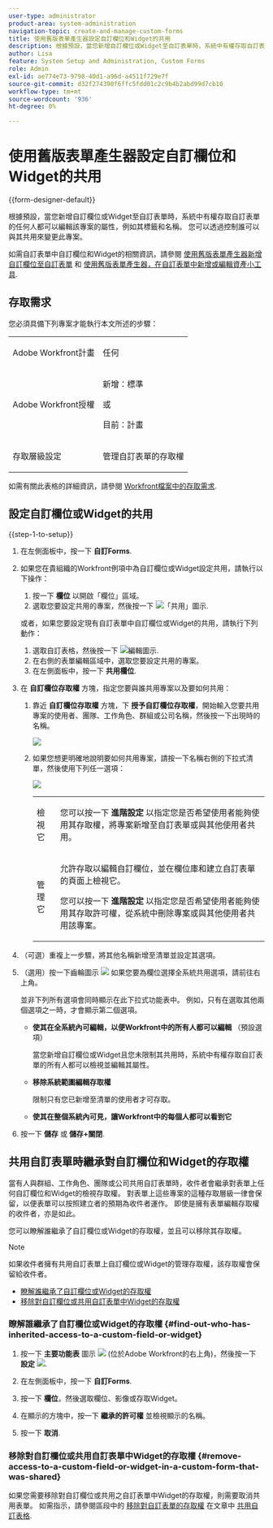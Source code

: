 ```yaml
---
user-type: administrator
product-area: system-administration
navigation-topic: create-and-manage-custom-forms
title: 使用舊版表單產生器設定自訂欄位和Widget的共用
description: 根據預設，當您新增自訂欄位或Widget至自訂表單時，系統中有權存取自訂表單的任何人都可以編輯該專案的屬性，例如其標籤和名稱。 您可以透過控制誰可以與其共用來變更此專案。
author: Lisa
feature: System Setup and Administration, Custom Forms
role: Admin
exl-id: ae774e73-9798-40d1-a96d-a4511f729e7f
source-git-commit: d32f274390f6ffc5fdd01c2c9b4b2abd99d7cb10
workflow-type: tm+mt
source-wordcount: '936'
ht-degree: 0%

---
```


# 使用舊版表單產生器設定自訂欄位和Widget的共用

{{form-designer-default}}

根據預設，當您新增自訂欄位或Widget至自訂表單時，系統中有權存取自訂表單的任何人都可以編輯該專案的屬性，例如其標籤和名稱。 您可以透過控制誰可以與其共用來變更此專案。

如需自訂表單中自訂欄位和Widget的相關資訊，請參閱 [使用舊版表單產生器新增自訂欄位至自訂表單](../../../administration-and-setup/customize-workfront/create-manage-custom-forms/add-a-custom-field-to-a-custom-form.md) 和 [使用舊版表單產生器，在自訂表單中新增或編輯資產小工具](../../../administration-and-setup/customize-workfront/create-manage-custom-forms/add-widget-or-edit-its-properties-in-a-custom-form.md).

## 存取需求

您必須具備下列專案才能執行本文所述的步驟：

<table style="table-layout:auto"> 
 <col> 
 <col> 
 <tbody> 
  <tr data-mc-conditions=""> 
   <td role="rowheader"> <p>Adobe Workfront計畫</p> </td> 
   <td>任何</td> 
  </tr> 
  <tr> 
   <td role="rowheader">Adobe Workfront授權</td> 
   <td>
   <p>新增：標準</p>
   <p>或</p>
   <p>目前：計畫</p></td>
  </tr> 
  <tr data-mc-conditions=""> 
   <td role="rowheader">存取層級設定</td> 
   <td> <p>管理自訂表單的存取權</p> </td> 
  </tr> 
 </tbody> 
</table>

如需有關此表格的詳細資訊，請參閱 [Workfront檔案中的存取需求](/help/quicksilver/administration-and-setup/add-users/access-levels-and-object-permissions/access-level-requirements-in-documentation.md).

## 設定自訂欄位或Widget的共用

{{step-1-to-setup}}

1. 在左側面板中，按一下 **自訂Forms**.
1. 如果您在貴組織的Workfront例項中為自訂欄位或Widget設定共用，請執行以下操作：

   1. 按一下 **欄位** 以開啟「欄位」區域。
   1. 選取您要設定共用的專案，然後按一下 ![「共用」圖示](assets/share-icon.png).

   或者，如果您要設定現有自訂表單中自訂欄位或Widget的共用，請執行下列動作：

   1. 選取自訂表格，然後按一下 ![編輯圖示](assets/edit-icon.png).
   1. 在右側的表單編輯區域中，選取您要設定共用的專案。
   1. 在左側面板中，按一下 **共用欄位**.

1. 在 **自訂欄位存取權** 方塊，指定您要與誰共用專案以及要如何共用：

   1. 靠近 **自訂欄位存取權** 方塊，下 **授予自訂欄位存取權**，開始輸入您要共用專案的使用者、團隊、工作角色、群組或公司名稱，然後按一下出現時的名稱。

      ![](assets/share-field-give-access-to.jpg)

   1. 如果您想更明確地說明要如何共用專案，請按一下名稱右側的下拉式清單，然後使用下列任一選項：

      ![](assets/share-field-view-mng-options.jpg)

      <table style="table-layout:auto"> 
       <col> 
       <col> 
       <tbody> 
        <tr> 
         <td role="rowheader">檢視它</td> 
         <td> <p>您可以按一下 <strong>進階設定</strong> 以指定您是否希望使用者能夠使用其存取權，將專案新增至自訂表單或與其他使用者共用。</p> </td> 
        </tr> 
        <tr> 
         <td role="rowheader">管理它</td> 
         <td> <p>允許存取以編輯自訂欄位，並在欄位庫和建立自訂表單的頁面上檢視它。</p> <p>您可以按一下 <strong>進階設定</strong> 以指定您是否希望使用者能夠使用其存取許可權，從系統中刪除專案或與其他使用者共用該專案。</p> </td> 
        </tr> 
       </tbody> 
      </table>

1. （可選）重複上一步驟，將其他名稱新增至清單並設定其選項。
1. （選用）按一下齒輪圖示 ![](assets/gear-icon-settings.png) 如果您要為欄位選擇全系統共用選項，請前往右上角。

   並非下列所有選項會同時顯示在此下拉式功能表中。 例如，只有在選取其他兩個選項之一時，才會顯示第二個選項。

   * **使其在全系統內可編輯，以便Workfront中的所有人都可以編輯** （預設選項）

     當您新增自訂欄位或Widget且您未限制其共用時，系統中有權存取自訂表單的所有人都可以檢視並編輯其屬性。

   * **移除系統範圍編輯存取權**

     限制只有您已新增至清單的使用者才可存取。

   * **使其在整個系統內可見，讓Workfront中的每個人都可以看到它**

1. 按一下 **儲存** 或 **儲存+關閉**.

## 共用自訂表單時繼承對自訂欄位和Widget的存取權

當有人與群組、工作角色、團隊或公司共用自訂表單時，收件者會繼承對表單上任何自訂欄位和Widget的檢視存取權。 對表單上這些專案的這種存取層級一律會保留，以便表單可以按照建立者的預期為收件者運作。 即使是擁有表單編輯存取權的收件者，亦是如此。

您可以瞭解誰繼承了自訂欄位或Widget的存取權，並且可以移除其存取權。

>[!NOTE]
>
>如果收件者擁有共用自訂表單上自訂欄位或Widget的管理存取權，該存取權會保留給收件者。

* [瞭解誰繼承了自訂欄位或Widget的存取權](#find-out-who-has-inherited-access-to-a-custom-field-or-widget)
* [移除對自訂欄位或共用自訂表單中Widget的存取權](#remove-access-to-a-custom-field-or-widget-in-a-custom-form-that-was-shared)

### 瞭解誰繼承了自訂欄位或Widget的存取權 {#find-out-who-has-inherited-access-to-a-custom-field-or-widget}

1. 按一下 **主要功能表** 圖示 ![](assets/main-menu-icon.png) (位於Adobe Workfront的右上角)，然後按一下 **設定** ![](assets/gear-icon-settings.png).

1. 在左側面板中，按一下 **自訂Forms**.
1. 按一下 **欄位**，然後選取欄位、影像或存取Widget。
1. 在顯示的方塊中，按一下 **繼承的許可權** 並檢視顯示的名稱。
1. 按一下 **取消**.

### 移除對自訂欄位或共用自訂表單中Widget的存取權 {#remove-access-to-a-custom-field-or-widget-in-a-custom-form-that-was-shared}

如果您需要移除對自訂欄位或共用之自訂表單中Widget的存取權，則需要取消共用表單。 如需指示，請參閱區段中的 [移除對自訂表單的存取權](../../../administration-and-setup/customize-workfront/create-manage-custom-forms/share-access-to-a-custom-form.md#unshare) 在文章中 [共用自訂表格](../../../administration-and-setup/customize-workfront/create-manage-custom-forms/share-access-to-a-custom-form.md).

